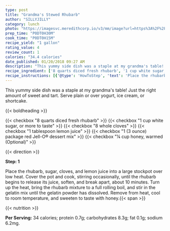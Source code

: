```yaml
---
type: post
title: "Grandma's Stewed Rhubarb"
author: "SILLYJILLY"
category: lunch
photo: "https://imagesvc.meredithcorp.io/v3/mm/image?url=https%3A%2F%2Fimages.media-allrecipes.com%2Fuserphotos%2F6647941.jpg"
prep_time: "P0DT0H30M"
cook_time: "P0DT0H15M"
recipe_yield: "1 gallon"
rating_value: 4
review_count: 1
calories: "34.4 calories"
date_published: 01/20/2018 09:27 AM
description: "This yummy side dish was a staple at my grandma's table! Just the right amount of sweet and tart. Serve plain or over yogurt, ice cream, or shortcake."
recipe_ingredient: ['8 quarts diced fresh rhubarb', '1 cup white sugar, or more to taste', '8 whole cloves', '1 tablespoon lemon juice', '1 (3 ounce) package red Jell-O® dessert mix', '¼ cup honey, warmed']
recipe_instructions: [{'@type': 'HowToStep', 'text': 'Place the rhubarb, sugar, cloves, and lemon juice into a large stockpot over low heat. Cover the pot and cook, stirring occasionally, until the rhubarb begins to release its juice, soften, and break apart, about 10 minutes. Turn up the heat, bring the rhubarb mixture to a full rolling boil, and stir in the gelatin mix until the gelatin powder has dissolved. Remove from heat, cool to room temperature, and sweeten to taste with honey.\n'}]
---
```


This yummy side dish was a staple at my grandma's table! Just the right amount of sweet and tart. Serve plain or over yogurt, ice cream, or shortcake. 

{{< boldheading >}}

{{< checkbox "8 quarts diced fresh rhubarb" >}}
{{< checkbox "1 cup white sugar, or more to taste" >}}
{{< checkbox "8  whole cloves" >}}
{{< checkbox "1 tablespoon lemon juice" >}}
{{< checkbox "1 (3 ounce) package red Jell-O® dessert mix" >}}
{{< checkbox "¼ cup honey, warmed  (Optional)" >}}


{{< direction >}}

**Step: 1**

Place the rhubarb, sugar, cloves, and lemon juice into a large stockpot over low heat. Cover the pot and cook, stirring occasionally, until the rhubarb begins to release its juice, soften, and break apart, about 10 minutes. Turn up the heat, bring the rhubarb mixture to a full rolling boil, and stir in the gelatin mix until the gelatin powder has dissolved. Remove from heat, cool to room temperature, and sweeten to taste with honey.{{< span >}}

{{< nutrition >}}

**Per Serving:** 34 calories; protein 0.7g; carbohydrates 8.3g; fat 0.1g; sodium 6.2mg.